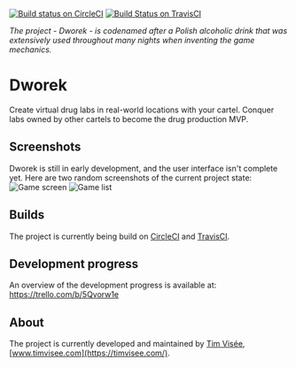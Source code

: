 [![Build status on CircleCI](https://circleci.com/gh/timvisee/Dworek.svg?style=svg)](https://circleci.com/gh/timvisee/Dworek)
[![Build Status on TravisCI](https://travis-ci.org/timvisee/Dworek.svg?branch=master)](https://travis-ci.org/timvisee/Dworek)

*The project - Dworek - is codenamed after a Polish alcoholic drink that was extensively used throughout many nights when inventing the game mechanics.*

# Dworek
Create virtual drug labs in real-world locations with your cartel.
Conquer labs owned by other cartels to become the drug production MVP.

## Screenshots
Dworek is still in early development, and the user interface isn't complete yet.
Here are two random screenshots of the current project state:  
![Game screen](https://raw.githubusercontent.com/timvisee/Dworek/master/res/screenshot/GameScreen.png)
![Game list](https://raw.githubusercontent.com/timvisee/Dworek/master/res/screenshot/GameList.png)

## Builds
The project is currently being build on [CircleCI](https://circleci.com/gh/timvisee/Dworek/) and [TravisCI](https://travis-ci.org/timvisee/Dworek).

## Development progress
An overview of the development progress is available at: https://trello.com/b/5Qvorw1e

## About
The project is currently developed and maintained by [Tim Visée](https://github.com/timvisee/), [www.timvisee.com](https://timvisee.com/).
